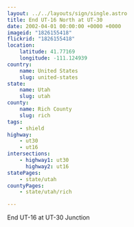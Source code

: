```yaml
---
layout: ../../layouts/sign/single.astro
title: End UT-16 North at UT-30
date: 2002-04-01 00:00:00 +0000 +0000
imageid: "1826155418"
flickrid: "1826155418"
location:
    latitude: 41.77169
    longitude: -111.124939
country:
    name: United States
    slug: united-states
state:
    name: Utah
    slug: utah
county:
    name: Rich County
    slug: rich
tags:
    - shield
highway:
    - ut30
    - ut16
intersections:
    - highway1: ut30
      highway2: ut16
statePages:
    - state/utah
countyPages:
    - state/utah/rich

---
```

End UT-16 at UT-30 Junction